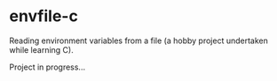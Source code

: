 # envfile-c

Reading environment variables from a file (a hobby project undertaken while learning C).

Project in progress...